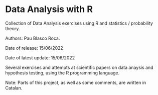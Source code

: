 # Data Analysis with R
Collection of Data Analysis exercises using R and statistics / probability theory.

Authors: Pau Blasco Roca.

Date of release: 15/06/2022

Date of latest update: 15/06/2022

Several exercises and attempts at scientific papers on data anaysis and hypothesis testing, using the R programming language.

Note: Parts of this project, as well as some comments, are written in Catalan.
